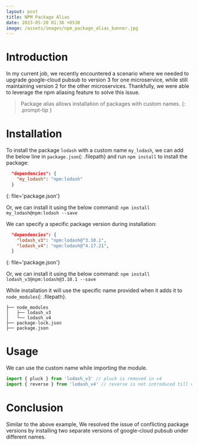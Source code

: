```yaml
---
layout: post
title: NPM Package Alias
date: 2023-05-20 01:36 +0530
image: /assets/images/npm_package_alias_banner.jpg
---
```


# Introduction
In my current job, we recently encountered a scenario where we needed to upgrade google-cloud pubsub to version 3 for one microservice,
while still maintaining version 2 for the other microservices. Thankfully, we were able to leverage the npm aliasing feature to solve this issue.

> Package alias allows installation of packages with custom names.
{: .prompt-tip }

# Installation
To install the package `lodash` with a custom name `my_lodash`, we can add the below line in `package.json`{: .filepath} and run `npm install` to install the package:
```json
  "dependencies": {
    "my_lodash": "npm:lodash"
  }
```
{: file='package.json'}

Or, we can install it using the below command:
`npm install my_lodash@npm:lodash --save`

We can specify a specific package version during installation:

```json
  "dependencies": {
    "lodash_v3": "npm:lodash@^3.10.1",
    "lodash_v4": "npm:lodash@^4.17.21",
  }
```
{: file='package.json'}

Or, we can install it using the below command:
`npm install lodash_v3@npm:lodash@3.10.1 --save`

While installation it will use the specific name provided when it adds it to `node_modules`{: .filepath}.
```
├── node_modules
│   ├── lodash_v3
│   └── lodash_v4
├── package-lock.json
├── package.json
```

# Usage

We can use the custom name while importing the module.
```javascript
import { pluck } from 'lodash_v3' // pluck is removed in v4
import { reverse } from 'lodash_v4' // reverse is not introduced till v3
```

# Conclusion
Similar to the above example, We resolved the issue of conflicting package versions by installing two separate versions of google-cloud pubsub under different names.
